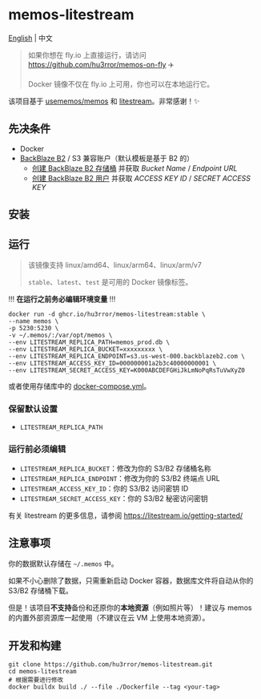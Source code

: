 # memos-litestream

[English](README.md) | 中文

> 如果你想在 fly.io 上直接运行，请访问 https://github.com/hu3rror/memos-on-fly ✈️
> 
> Docker 镜像不仅在 fly.io 上可用，你也可以在本地运行它。

该项目基于 [usememos/memos](https://github.com/usememos/memos) 和 [litestream](https://github.com/benbjohnson/litestream)。非常感谢！✨

## 先决条件
- Docker
- [BackBlaze B2](https://www.backblaze.com/) / S3 兼容账户（默认模板是基于 B2 的）
  -  [创建 BackBlaze B2 存储桶](https://litestream.io/guides/backblaze/#create-a-bucket) 并获取 *Bucket Name* / *Endpoint URL*
  -  [创建 BackBlaze B2 用户](https://litestream.io/guides/backblaze/#create-a-user) 并获取 *ACCESS KEY ID* / *SECRET ACCESS KEY* 

## 安装

## 运行
> 该镜像支持 linux/amd64、linux/arm64、linux/arm/v7
> 
> `stable`、`latest`、`test` 是可用的 Docker 镜像标签。

!!! **在运行之前务必编辑环境变量** !!!

```shell
docker run -d ghcr.io/hu3rror/memos-litestream:stable \
--name memos \
-p 5230:5230 \
-v ~/.memos/:/var/opt/memos \
--env LITESTREAM_REPLICA_PATH=memos_prod.db \
--env LITESTREAM_REPLICA_BUCKET=xxxxxxxxx \
--env LITESTREAM_REPLICA_ENDPOINT=s3.us-west-000.backblazeb2.com \
--env LITESTREAM_ACCESS_KEY_ID=000000001a2b3c40000000001 \
--env LITESTREAM_SECRET_ACCESS_KEY=K000ABCDEFGHiJkLmNoPqRsTuVwXyZ0
```

或者使用存储库中的 [docker-compose.yml](./docker-compose.yml)。


### 保留默认设置
- `LITESTREAM_REPLICA_PATH`

### 运行前必须编辑
- `LITESTREAM_REPLICA_BUCKET`：修改为你的 S3/B2 存储桶名称
- `LITESTREAM_REPLICA_ENDPOINT`：修改为你的 S3/B2 终端点 URL
- `LITESTREAM_ACCESS_KEY_ID`：你的 S3/B2 访问密钥 ID
- `LITESTREAM_SECRET_ACCESS_KEY`：你的 S3/B2 秘密访问密钥

有关 litestream 的更多信息，请参阅 https://litestream.io/getting-started/

## 注意事项
你的数据默认存储在 `~/.memos` 中。

如果不小心删除了数据，只需重新启动 Docker 容器，数据库文件将自动从你的 S3/B2 存储桶下载。

但是！该项目**不支持**备份和还原你的**本地资源**（例如照片等）！建议与 memos 的内置外部资源库一起使用（不建议在云 VM 上使用本地资源）。

## 开发和构建

```shell
git clone https://github.com/hu3rror/memos-litestream.git
cd memos-litestream
# 根据需要进行修改
docker buildx build ./ --file ./Dockerfile --tag <your-tag>
```